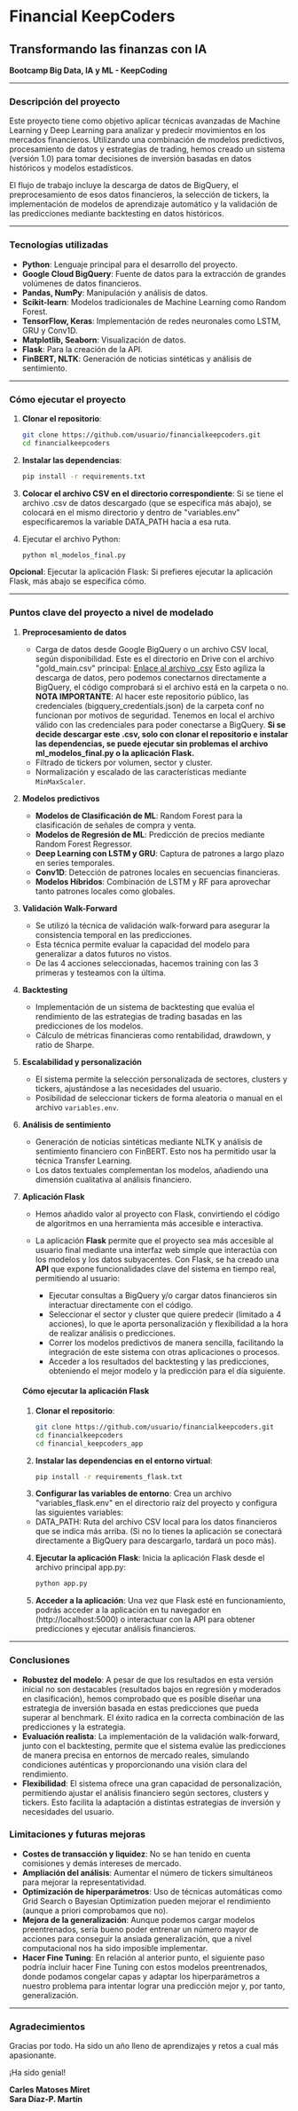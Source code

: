 # Financial KeepCoders 
## Transformando las finanzas con IA  
**Bootcamp Big Data, IA y ML - KeepCoding**

---

### Descripción del proyecto
Este proyecto tiene como objetivo aplicar técnicas avanzadas de Machine Learning y Deep Learning para analizar y predecir movimientos en los mercados financieros. Utilizando una combinación de modelos predictivos, procesamiento de datos y estrategias de trading, hemos creado un sistema (versión 1.0) para tomar decisiones de inversión basadas en datos históricos y modelos estadísticos.

El flujo de trabajo incluye la descarga de datos de BigQuery, el preprocesamiento de esos datos financieros, la selección de tickers, la implementación de modelos de aprendizaje automático y la validación de las predicciones mediante backtesting en datos históricos.

---

### Tecnologías utilizadas
- **Python**: Lenguaje principal para el desarrollo del proyecto.
- **Google Cloud BigQuery**: Fuente de datos para la extracción de grandes volúmenes de datos financieros.
- **Pandas, NumPy**: Manipulación y análisis de datos.
- **Scikit-learn**: Modelos tradicionales de Machine Learning como Random Forest.
- **TensorFlow, Keras**: Implementación de redes neuronales como LSTM, GRU y Conv1D.
- **Matplotlib, Seaborn**: Visualización de datos.
- **Flask**: Para la creación de la API.
- **FinBERT, NLTK**: Generación de noticias sintéticas y análisis de sentimiento.

---

### Cómo ejecutar el proyecto 

1. **Clonar el repositorio**:
   ```bash
   git clone https://github.com/usuario/financialkeepcoders.git
   cd financialkeepcoders
   ```
2. **Instalar las dependencias**: 
   ```bash
   pip install -r requirements.txt
   ```

3. **Colocar el archivo CSV en el directorio correspondiente**:
Si se tiene el archivo .csv de datos descargado (que se especifica más abajo), se colocará en el mismo directorio y dentro de "variables.env" especificaremos la variable DATA_PATH hacia a esa ruta.

4. Ejecutar el archivo Python: 
   ```bash
   python ml_modelos_final.py
   ```
**Opcional**: Ejecutar la aplicación Flask: 
Si prefieres ejecutar la aplicación Flask, más abajo se especifica cómo.

---

### Puntos clave del proyecto a nivel de modelado

1. **Preprocesamiento de datos**
   - Carga de datos desde Google BigQuery o un archivo CSV local, según disponibilidad. Este es el directorio en Drive con el archivo "gold_main.csv" principal: [Enlace al archivo .csv](https://drive.google.com/drive/folders/1IdonUB38UQC8TSGIrdPwrMCv5eThVB5d?usp=sharing)
Esto agiliza la descarga de datos, pero podemos conectarnos directamente a BigQuery, el código comprobará si el archivo está en la carpeta o no.
**NOTA IMPORTANTE**: Al hacer este repositorio público, las credenciales (bigquery_credentials.json) de la carpeta conf no funcionan por motivos de seguridad. Tenemos en local el archivo válido con las credenciales para poder conectarse a BigQuery.
**Si se decide descargar este .csv, solo con clonar el repositorio e instalar las dependencias, se puede ejecutar sin problemas el archivo ml_modelos_final.py o la aplicación Flask.**
   - Filtrado de tickers por volumen, sector y cluster.
   - Normalización y escalado de las características mediante `MinMaxScaler`.

2. **Modelos predictivos**
   - **Modelos de Clasificación de ML**: Random Forest para la clasificación de señales de compra y venta.
   - **Modelos de Regresión de ML**: Predicción de precios mediante Random Forest Regressor.
   - **Deep Learning con LSTM y GRU**: Captura de patrones a largo plazo en series temporales.
   - **Conv1D**: Detección de patrones locales en secuencias financieras.
   - **Modelos Híbridos**: Combinación de LSTM y RF para aprovechar tanto patrones locales como globales.

3. **Validación Walk-Forward**
   - Se utilizó la técnica de validación walk-forward para asegurar la consistencia temporal en las predicciones.
   - Esta técnica permite evaluar la capacidad del modelo para generalizar a datos futuros no vistos.
   - De las 4 acciones seleccionadas, hacemos training con las 3 primeras y testeamos con la última.

4. **Backtesting**
   - Implementación de un sistema de backtesting que evalúa el rendimiento de las estrategias de trading basadas en las predicciones de los modelos.
   - Cálculo de métricas financieras como rentabilidad, drawdown, y ratio de Sharpe.

5. **Escalabilidad y personalización**
   - El sistema permite la selección personalizada de sectores, clusters y tickers, ajustándose a las necesidades del usuario.
   - Posibilidad de seleccionar tickers de forma aleatoria o manual en el archivo `variables.env`.

6. **Análisis de sentimiento**
   - Generación de noticias sintéticas mediante NLTK y análisis de sentimiento financiero con FinBERT. Esto nos ha permitido usar la técnica Transfer Learning.
   - Los datos textuales complementan los modelos, añadiendo una dimensión cualitativa al análisis financiero.
  
7. **Aplicación Flask**
   - Hemos añadido valor al proyecto con Flask, convirtiendo el código de algoritmos en una herramienta más accesible e interactiva.
   - La aplicación **Flask** permite que el proyecto sea más accesible al usuario final mediante una interfaz web simple que interactúa con los modelos y los datos subyacentes. Con Flask, se ha creado una **API** que expone funcionalidades clave del sistema en tiempo real, permitiendo al usuario:

      - Ejecutar consultas a BigQuery y/o cargar datos financieros sin interactuar directamente con el código.
      - Seleccionar el sector y cluster que quiere predecir (limitado a 4 acciones), lo que le aporta personalización y flexibilidad a la hora de realizar análisis o predicciones.
      - Correr los modelos predictivos de manera sencilla, facilitando la integración de este sistema con otras aplicaciones o procesos.
      - Acceder a los resultados del backtesting y las predicciones, obteniendo el mejor modelo y la predicción para el día siguiente.

   #### Cómo ejecutar la aplicación Flask
   
   1. **Clonar el repositorio**:
      ```bash
      git clone https://github.com/usuario/financialkeepcoders.git
      cd financialkeepcoders
      cd financial_keepcoders_app
      ```
   2. **Instalar las dependencias en el entorno virtual**:
      ```bash
      pip install -r requirements_flask.txt
      ```
   3. **Configurar las variables de entorno**:
   Crea un archivo "variables_flask.env" en el directorio raíz del proyecto y configura las siguientes variables:
   - DATA_PATH: Ruta del archivo CSV local para los datos financieros que se indica más arriba. (Si no lo tienes la aplicación se conectará directamente a BigQuery para descargarlo, tardará un poco más).

   
   4. **Ejecutar la aplicación Flask**:
   Inicia la aplicación Flask desde el archivo principal app.py:
      ```bash
      python app.py
      ```
      
   5. **Acceder a la aplicación**:
   Una vez que Flask esté en funcionamiento, podrás acceder a la aplicación en tu navegador en (http://localhost:5000) o interactuar con la API para obtener predicciones y ejecutar análisis financieros.
   

---

### Conclusiones

- **Robustez del modelo**: A pesar de que los resultados en esta versión inicial no son destacables (resultados bajos en regresión y moderados en clasificación), hemos comprobado que es posible diseñar una estrategia de inversión basada en estas predicciones que pueda superar al benchmark. El éxito radica en la correcta combinación de las predicciones y la estrategia.
- **Evaluación realista**: La implementación de la validación walk-forward, junto con el backtesting, permite que el sistema evalúe las predicciones de manera precisa en entornos de mercado reales, simulando condiciones auténticas y proporcionando una visión clara del rendimiento.
- **Flexibilidad**: El sistema ofrece una gran capacidad de personalización, permitiendo ajustar el análisis financiero según sectores, clusters y tickers. Esto facilita la adaptación a distintas estrategias de inversión y necesidades del usuario.


### Limitaciones y futuras mejoras
- **Costes de transacción y liquidez**: No se han tenido en cuenta comisiones y demás intereses de mercado.
- **Ampliación del análisis**: Aumentar el número de tickers simultáneos para mejorar la representatividad.
- **Optimización de hiperparámetros**: Uso de técnicas automáticas como Grid Search o Bayesian Optimization pueden mejorar el rendimiento (aunque a priori comprobamos que no).
- **Mejora de la generalización**: Aunque podemos cargar modelos preentrenados, sería bueno poder entrenar un número mayor de acciones para conseguir la ansiada generalización, que a nivel computacional nos ha sido imposible implementar.
- **Hacer Fine Tuning**: En relación al anterior punto, el siguiente paso podría incluir hacer Fine Tuning con estos modelos preentrenados, donde podamos congelar capas y adaptar los hiperparámetros a nuestro problema para intentar lograr una predicción mejor y, por tanto, generalización.

---


### Agradecimientos

Gracias por todo. Ha sido un año lleno de aprendizajes y retos a cual más apasionante. 

¡Ha sido genial!

**Carles Matoses Miret**  
**Sara Díaz-P. Martín**


